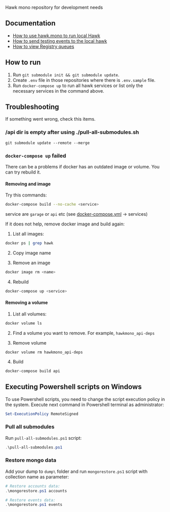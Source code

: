 Hawk mono repository for development needs

## Documentation

- [How to use hawk.mono to run local Hawk](docs/how-to-run-local-hawk.md)
- [How to send testing events to the local hawk](docs/how-to-get-events.md)
- [How to view Registry queues](docs/how-to-view-registry-queues.md)

## How to run

1. Run `git submodule init && git submodule update`.
2. Create `.env` file in those repositories where there is `.env.sample` file.
3. Run `docker-compose up` to run all hawk services or list only the necessary services in the command above.

## Troubleshooting

If something went wrong, check this items.

### /api dir is empty after using ./pull-all-submodules.sh

```
git submodule update --remote --merge
```

### `docker-compose up` failed

There can be a problems if docker has an outdated image or volume. You can try rebuild it.

#### Removing and image

Try this commands:

```bash
docker-compose build --no-cache <service>
```

service are  `garage` or `api` etc (see [docker-compose.yml](/docker-compose.yml) -> services)

If it does not help, remove docker image and build again:

1. List all images:

```bash
docker ps | grep hawk
```

2. Copy image name

3. Remove an image

```bash
docker image rm <name>
```

4. Rebuild

```bash
docker-compose up <service>
```

#### Removing a volume

1. List all volumes: 

```bash
docker volume ls
```

2. Find a volume you want to remove. For example, `hawkmono_api-deps` 

3. Remove volume

```
docker volume rm hawkmono_api-deps
```

4. Build

```bash
docker-compose build api
```

## Executing Powershell scripts on Windows
To use Powershell scripts, you need to change the script execution policy in the system. Execute next command in Powershell terminal as administrator:

```powershell
Set-ExecutionPolicy RemoteSigned
```

### Pull all submodules
Run `pull-all-submodules.ps1` script:

```powershell
.\pull-all-submodules.ps1
```

### Restore mongo data
Add your dump to `dump\` folder and run `mongorestore.ps1` script with collection name as parameter:

```powershell
# Restore accounts data:
.\mongorestore.ps1 accounts

# Restore events data:
.\mongorestore.ps1 events 
```
